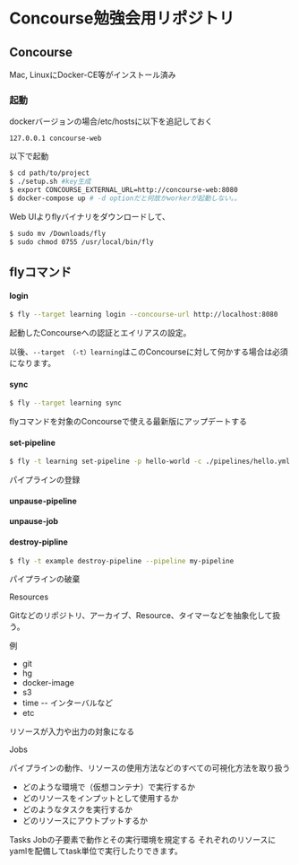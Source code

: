 # Concourse勉強会用リポジトリ

## Concourse

Mac, LinuxにDocker-CE等がインストール済み

### 起動

dockerバージョンの場合/etc/hostsに以下を追記しておく

```
127.0.0.1 concourse-web
```

以下で起動

```sh
$ cd path/to/project
$ ./setup.sh #key生成
$ export CONCOURSE_EXTERNAL_URL=http://concourse-web:8080
$ docker-compose up # -d optionだと何故かworkerが起動しない。。
```

Web UIよりflyバイナリをダウンロードして、
```sh
$ sudo mv /Downloads/fly
$ sudo chmod 0755 /usr/local/bin/fly
```

## flyコマンド

#### login

```sh
$ fly --target learning login --concourse-url http://localhost:8080
```

起動したConcourseへの認証とエイリアスの設定。

以後、```--target （-t）learning```はこのConcourseに対して何かする場合は必須になります。

#### sync

```sh
$ fly --target learning sync
```

flyコマンドを対象のConcourseで使える最新版にアップデートする

#### set-pipeline

```sh
$ fly -t learning set-pipeline -p hello-world -c ./pipelines/hello.yml
```

パイプラインの登録

#### unpause-pipeline

#### unpause-job

#### destroy-pipline
```sh
$ fly -t example destroy-pipeline --pipeline my-pipeline
```

パイプラインの破棄







Resources

Gitなどのリポジトリ、アーカイブ、Resource、タイマーなどを抽象化して扱う。

例
* git
* hg
* docker-image
* s3
* time -- インターバルなど
* etc

リソースが入力や出力の対象になる

Jobs

パイプラインの動作、リソースの使用方法などのすべての可視化方法を取り扱う

* どのような環境で（仮想コンテナ）で実行するか
* どのリソースをインプットとして使用するか
* どのようなタスクを実行するか
* どのリソースにアウトプットするか

Tasks
Jobの子要素で動作とその実行環境を規定する
それぞれのリソースにyamlを配備してtask単位で実行したりできます。
